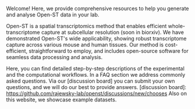 Welcome! Here, we provide comprehensive resources to help you generate and analyse Open-ST data in your lab.
 
Open-ST is a spatial transcriptomics method that enables efficient whole-transcriptome capture at subcellular resolution (soon in biorxiv). We have demonstrated Open-ST's wide applicability, showing robust transcriptome capture across various mouse and human tissues. 
Our method is cost-efficient, straightforward to employ, and includes open-source software for seamless data processing and analysis.

Here, you can find detailed step-by-step descriptions of the experimental and the computational workflows. In a FAQ section we address commonly asked questions. Via our [discussion board] you can submit your own questions, and we will do our best to provide answers. 
    [discussion board]: https://github.com/rajewsky-lab/openst/discussions/new/chooses
Also on this website, we showcase example datasets. 